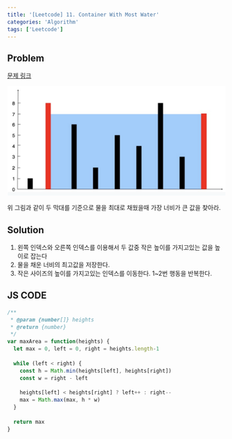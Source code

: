 ```yaml
---
title: '[Leetcode] 11. Container With Most Water'
categories: 'Algorithm'
tags: ['Leetcode']
---
```


## Problem

[문제 링크](https://leetcode.com/problems/container-with-most-water/)

![problem](/assets/posts/algorithm/11-1.png)

위 그림과 같이 두 막대를 기준으로 물을 최대로 채웠을때 가장 너비가 큰 값을 찾아라.

## Solution

1. 왼쪽 인덱스와 오른쪽 인덱스를 이용해서 두 값중 작은 높이를 가지고있는 값을 높이로 잡는다
2. 물을 채운 너비의 최고값을 저장한다.
3. 작은 사이즈의 높이를 가지고있는 인덱스를 이동한다. 1~2번 행동을 반복한다.

## JS CODE

```javascript
/**
 * @param {number[]} heights
 * @return {number}
 */
var maxArea = function(heights) {
  let max = 0, left = 0, right = heights.length-1

  while (left < right) {
    const h = Math.min(heights[left], heights[right])
    const w = right - left

    heights[left] < heights[right] ? left++ : right--
    max = Math.max(max, h * w)
  }

  return max
}
```
